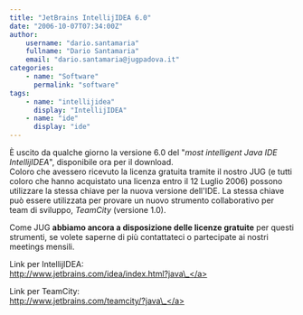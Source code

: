 ```yaml
---
title: "JetBrains IntellijIDEA 6.0"
date: "2006-10-07T07:34:00Z"
author:
    username: "dario.santamaria"
    fullname: "Dario Santamaria"
    email: "dario.santamaria@jugpadova.it"
categories:
    - name: "Software"
      permalink: "software"
tags:
    - name: "intellijidea"
      display: "IntellijIDEA"
    - name: "ide"
      display: "ide"
---
```


È uscito da qualche giorno la versione 6.0 del "<i>most intelligent Java
IDE IntellijIDEA</i>", disponibile ora per il download.\
Coloro che avessero ricevuto la licenza gratuita tramite il nostro JUG
(e tutti coloro che hanno acquistato una licenza entro il 12 Luglio
2006) possono utilizzare la stessa chiave per la nuova versione
dell'IDE. La stessa chiave pu&ograve; essere utilizzata per provare un
nuovo strumento collaborativo per team di sviluppo, <i>TeamCity</i>
(versione 1.0).

Come JUG <b>abbiamo ancora a disposizione delle licenze gratuite</b> per
questi strumenti, se volete saperne di pi&ugrave; contattateci o
partecipate ai nostri meetings mensili.

Link per IntellijIDEA:\
<a href="http://www.jetbrains.com/idea/index.html?java_">http://www.jetbrains.com/idea/index.html?java\_</a>

Link per TeamCity:\
<a href="http://www.jetbrains.com/teamcity/?java_">http://www.jetbrains.com/teamcity/?java\_</a>
